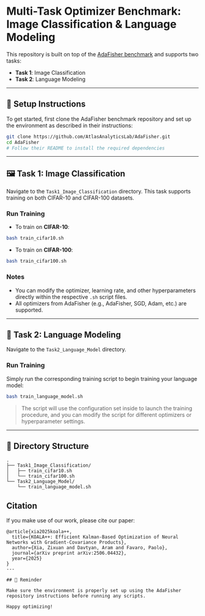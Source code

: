 
# Multi-Task Optimizer Benchmark: Image Classification & Language Modeling

This repository is built on top of the [AdaFisher benchmark](https://github.com/AtlasAnalyticsLab/AdaFisher) and supports two tasks:

- **Task 1**: Image Classification  
- **Task 2**: Language Modeling

---

## 🔧 Setup Instructions

To get started, first clone the AdaFisher benchmark repository and set up the environment as described in their instructions:

```bash
git clone https://github.com/AtlasAnalyticsLab/AdaFisher.git
cd AdaFisher
# Follow their README to install the required dependencies
```

---

## 🖼 Task 1: Image Classification

Navigate to the `Task1_Image_Classification` directory. This task supports training on both CIFAR-10 and CIFAR-100 datasets.

### Run Training

- To train on **CIFAR-10**:

```bash
bash train_cifar10.sh
```

- To train on **CIFAR-100**:

```bash
bash train_cifar100.sh
```

### Notes

- You can modify the optimizer, learning rate, and other hyperparameters directly within the respective `.sh` script files.
- All optimizers from AdaFisher (e.g., AdaFisher, SGD, Adam, etc.) are supported.

---

## 🧠 Task 2: Language Modeling

Navigate to the `Task2_Language_Model` directory.

### Run Training

Simply run the corresponding training script to begin training your language model:

```bash
bash train_language_model.sh
```

> The script will use the configuration set inside to launch the training procedure, and you can modify the script for different optimizers or hyperparameter settings.

---

## 📁 Directory Structure

```
.
├── Task1_Image_Classification/
│   ├── train_cifar10.sh
│   └── train_cifar100.sh
└── Task2_Language_Model/
    └── train_language_model.sh
```
## Citation

If you make use of our work, please cite our paper:

```
@article{xia2025koala++,
  title={KOALA++: Efficient Kalman-Based Optimization of Neural Networks with Gradient-Covariance Products},
  author={Xia, Zixuan and Davtyan, Aram and Favaro, Paolo},
  journal={arXiv preprint arXiv:2506.04432},
  year={2025}
}
---

## 📌 Reminder

Make sure the environment is properly set up using the AdaFisher repository instructions before running any scripts.

Happy optimizing!
